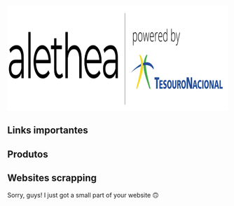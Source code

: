<p align="center">
  <img width="1000" height="240" src="https://github.com/pbizil/alethea_stn/blob/main/alethea.png">
</p>

## Links importantes

## Produtos

## Websites scrapping

Sorry, guys! I just got a small part of your website :upside_down_face:

